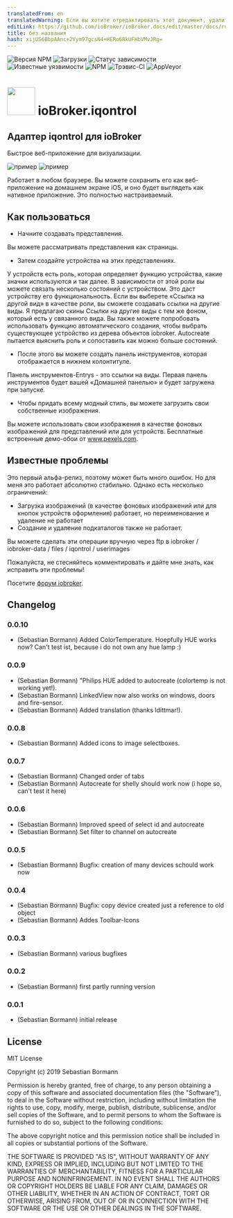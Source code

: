 ```yaml
---
translatedFrom: en
translatedWarning: Если вы хотите отредактировать этот документ, удалите поле «translationFrom», в противном случае этот документ будет снова автоматически переведен
editLink: https://github.com/ioBroker/ioBroker.docs/edit/master/docs/ru/adapterref/iobroker.iqontrol/README.md
title: без названия
hash: xijUS6BbpAAnc+2Vym97gcsN4+HERo6RkUFHbVMvJRg=
---
```

![Версия NPM](http://img.shields.io/npm/v/iobroker.iqontrol.svg)
![Загрузки](https://img.shields.io/npm/dm/iobroker.iqontrol.svg)
![Статус зависимости](https://img.shields.io/david/sbormann/iobroker.iqontrol.svg)
![Известные уязвимости](https://snyk.io/test/github/sbormann/ioBroker.iqontrol/badge.svg)
![NPM](https://nodei.co/npm/iobroker.iqontrol.png?downloads=true)
![Трэвис-CI](http://img.shields.io/travis/sbormann/ioBroker.iqontrol/master.svg)
![AppVeyor](https://ci.appveyor.com/api/projects/status/github/sbormann/ioBroker.iqontrol?branch=master&svg=true)

<h1><img src="admin/iqontrol.png" width="64"/> ioBroker.iqontrol </h1>

## Адаптер iqontrol для ioBroker
Быстрое веб-приложение для визуализации.

![пример](img/screenshot1.jpg) ![пример](../../../en/adapterref/iobroker.iqontrol/img/screenshot2.jpg)

Работает в любом браузере.
Вы можете сохранить его как веб-приложение на домашнем экране iOS, и оно будет выглядеть как нативное приложение.
Это полностью настраиваемый.

## Как пользоваться
* Начните создавать представления.

Вы можете рассматривать представления как страницы.

* Затем создайте устройства на этих представлениях.

У устройств есть роль, которая определяет функцию устройства, какие значки используются и так далее.
В зависимости от этой роли вы можете связать несколько состояний с устройством. Это даст устройству его функциональность.
Если вы выберете «Ссылка на другой вид» в качестве роли, вы сможете создавать ссылки на другие виды. Я предлагаю скины Ссылки на другие виды с тем же фоном, который есть у связанного вида.
Вы также можете попробовать использовать функцию автоматического создания, чтобы выбрать существующее устройство из дерева объектов iobroker. Autocreate пытается выяснить роль и сопоставить как можно больше состояний.

* После этого вы можете создать панель инструментов, которая отображается в нижнем колонтитуле.

Панель инструментов-Entrys - это ссылки на виды.
Первая панель инструментов будет вашей «Домашней панелью» и будет загружена при запуске.

* Чтобы придать всему модный стиль, вы можете загрузить свои собственные изображения.

Вы можете использовать свои изображения в качестве фоновых изображений для представлений или для устройств.
Бесплатные встроенные демо-обои от www.pexels.com.

## Известные проблемы
Это первый альфа-релиз, поэтому может быть много ошибок. Но для меня это работает абсолютно стабильно.
Однако есть несколько ограничений:

- Загрузка изображений (в качестве фоновых изображений или для кнопок устройств оформления) работает, но переименование и удаление не работает
- Создание и удаление подкаталогов также не работает.

Вы можете сделать эти операции вручную через ftp в iobroker / iobroker-data / files / iqontrol / userimages

Пожалуйста, не стесняйтесь комментировать и дайте мне знать, как исправить эти проблемы!

Посетите [форум iobroker](https://forum.iobroker.net/topic/22039/neuer-adapter-visualisierung-iqontrol).

## Changelog

### 0.0.10
* (Sebastian Bormann) Added ColorTemperature. Hoepfully HUE works now? Can't test ist, because i do not own any hue lamp :)

### 0.0.9
* (Sebastian Bormann) "Philips HUE added to autocreate (colortemp is not working yet!).  
* (Sebastian Bormann) LinkedView now also works on windows, doors and fire-sensor.
* (Sebastian Bormann) Added translation (thanks ldittmar!).

### 0.0.8
* (Sebastian Bormann) Added icons to image selectboxes.

### 0.0.7
* (Sebastian Bormann) Changed order of tabs
* (Sebastian Bormann) Autocreate for shelly should work now (i hope so, can't test it here)

### 0.0.6
* (Sebastian Bormann) Improved speed of select id and autocreate
* (Sebastian Bormann) Set filter to channel on autocreate

### 0.0.5
* (Sebastian Bormann) Bugfix: creation of many devices schould work now

### 0.0.4
* (Sebastian Bormann) Bugfix: copy device created just a reference to old object
* (Sebastian Bormann) Addes Toolbar-Icons

### 0.0.3
* (Sebastian Bormann) various bugfixes

### 0.0.2
* (Sebastian Bormann) first partly running version

### 0.0.1
* (Sebastian Bormann) initial release

## License
MIT License

Copyright (c) 2019 Sebastian Bormann

Permission is hereby granted, free of charge, to any person obtaining a copy
of this software and associated documentation files (the "Software"), to deal
in the Software without restriction, including without limitation the rights
to use, copy, modify, merge, publish, distribute, sublicense, and/or sell
copies of the Software, and to permit persons to whom the Software is
furnished to do so, subject to the following conditions:

The above copyright notice and this permission notice shall be included in all
copies or substantial portions of the Software.

THE SOFTWARE IS PROVIDED "AS IS", WITHOUT WARRANTY OF ANY KIND, EXPRESS OR
IMPLIED, INCLUDING BUT NOT LIMITED TO THE WARRANTIES OF MERCHANTABILITY,
FITNESS FOR A PARTICULAR PURPOSE AND NONINFRINGEMENT. IN NO EVENT SHALL THE
AUTHORS OR COPYRIGHT HOLDERS BE LIABLE FOR ANY CLAIM, DAMAGES OR OTHER
LIABILITY, WHETHER IN AN ACTION OF CONTRACT, TORT OR OTHERWISE, ARISING FROM,
OUT OF OR IN CONNECTION WITH THE SOFTWARE OR THE USE OR OTHER DEALINGS IN THE
SOFTWARE.